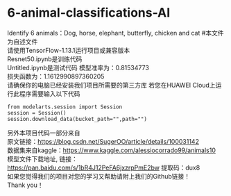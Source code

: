 # 6-animal-classifications-AI
Identify 6 animals：Dog, horse, elephant, butterfly, chicken and cat
#本文件为自述文件  
请使用TensorFlow-1.13.1运行项目或兼容版本  
Resnet50.ipynb是训练代码  
Untitled.ipynb是测试代码
模型准率为：0.81534773  
损失函数为：1.1612990897360205  
请确保你的电脑已经安装我们项目所需要的第三方库
若您在HUAWEI Cloud上运行此程序需要输入以下代码
```
from modelarts.session import Session
session = Session()
session.download_data(bucket_path="",path="")
```  
另外本项目代码一部分来自  
原文链接：https://blog.csdn.net/SugerOO/article/details/100031142  
数据集来自kaggle：https://www.kaggle.com/alessiocorrado99/animals10  
模型文件下载地址,
链接：https://pan.baidu.com/s/1bR4J12PeFA6jxzrpPmE2bw 
提取码：dux8  
如果您觉得我们的项目对您的学习又帮助请附上我们的Github链接！  
Thank you！
